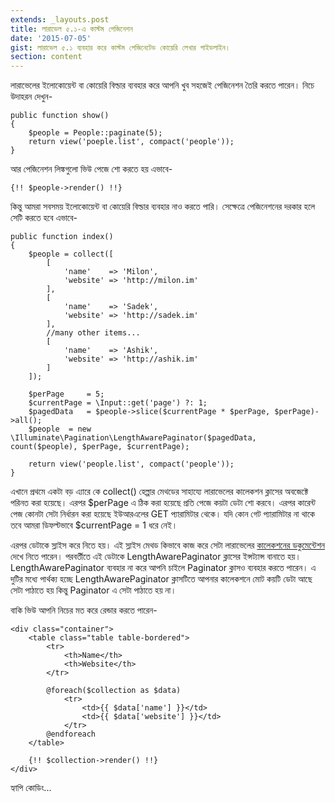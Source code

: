 ```yaml
---
extends: _layouts.post
title: লারাভেল ৫.১-এ কাস্টম পেজিনেশন
date: '2015-07-05'
gist: লারাভেল ৫.১ ব্যবহার করে কাস্টম পেজিনেটেড কোয়েরি লেখার গাইডলাইন।
section: content
---
```


লারাভেলের ইলোকোয়েন্ট বা কোয়েরি বিল্ডার ব্যবহার করে আপনি খুব সহজেই পেজিনেশন তৈরি করতে পারেন। নিচে উদাহরন দেখুন-

```
public function show()
{
    $people = People::paginate(5);
    return view('poeple.list', compact('people'));
}
```

আর পেজিনেশন লিঙ্কগুলো ভিউ পেজে শো করতে হয় এভাবে-

```
{!! $people->render() !!}
```

কিন্তু আমরা সবসময় ইলোকোয়েন্ট বা কোয়েরি বিল্ডার ব্যবহার নাও করতে পারি। সেক্ষেত্রে পেজিনেশনের দরকার হলে সেটি করতে হবে এভাবে-

```
public function index()
{
    $people = collect([
        [
            'name'    => 'Milon',
            'website' => 'http://milon.im'
        ],
        [
            'name'    => 'Sadek',
            'website' => 'http://sadek.im'
        ],
        //many other items...
        [
            'name'    => 'Ashik',
            'website' => 'http://ashik.im'
        ]
    ]);

    $perPage     = 5;
    $currentPage = \Input::get('page') ?: 1;
    $pagedData   = $people->slice($currentPage * $perPage, $perPage)->all();
    $people  = new \Illuminate\Pagination\LengthAwarePaginator($pagedData, count($people), $perPage, $currentPage);

    return view('people.list', compact('people'));
}
```

এখানে প্রথমে একটা বড় এ্যারে কে ‌‌collect() হেল্পার মেথডের সাহায্যে লারাভেলের কালেকশন ক্লাসের অবজেক্টে পরিনত করা হয়েছে। এরপর $perPage এ ঠিক করা হয়েছে প্রতি পেজে কয়টা ডেটা শো করবে। এরপর কারেন্ট পেজ কোনটা সেটা নির্ধারন করা হয়েছে ইউআরএলের GET প্যারামিটার থেকে। যদি কোন গেট প্যারামিটার না থাকে তবে আমরা ডিফল্টভাবে $currentPage = 1 ধরে নেই।

এরপর ডেটাকে স্লাইস করে নিতে হয়। এই স্লাইস মেথড কিভাবে কাজ করে সেটা লারাভেলের [কালেকশনের ডকুমেন্টেশন](http://laravel.com/docs/5.1/collections#method-slice) দেখে নিতে পারেন। পরবর্তীতে এই ডেটাকে LengthAwarePaginator ক্লাসের ইন্সট্যান্স বানাতে হয়। LengthAwarePaginator ব্যবহার না করে আপনি চাইলে Paginator ক্লাসও ব্যবহার করতে পারেন। এ দুটির মধ্যে পার্থক্য হচ্ছে LengthAwarePaginator ক্লাসটিতে আপনার কালেকশনে মোট কয়টি ডেটা আছে সেটা পাঠাতে হয় কিন্তু Paginator এ সেটা পাঠাতে হয় না।

বাকি ভিউ আপনি নিচের মত করে রেন্ডার করতে পারেন-

```
<div class="container">
    <table class="table table-bordered">
        <tr>
            <th>Name</th>
            <th>Website</th>
        </tr>

        @foreach($collection as $data)
            <tr>
                <td>{{ $data['name'] }}</td>
                <td>{{ $data['website'] }}</td>
            </tr>
        @endforeach
    </table>

    {!! $collection->render() !!}
</div>
```

হ্যাপি কোডিং...
